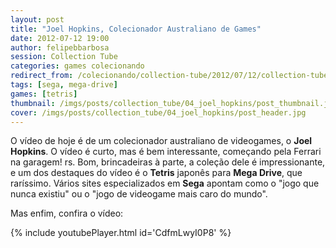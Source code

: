 ```yaml
---
layout: post
title: "Joel Hopkins, Colecionador Australiano de Games"
date: 2012-07-12 19:00
author: felipebbarbosa
session: Collection Tube 
categories: games colecionando
redirect_from: /colecionando/collection-tube/2012/07/12/collection-tube-joel-hopkins.html
tags: [sega, mega-drive]
games: [tetris]
thumbnail: /imgs/posts/collection_tube/04_joel_hopkins/post_thumbnail.jpg
cover: /imgs/posts/collection_tube/04_joel_hopkins/post_header.jpg
---
```


O vídeo de hoje é de um colecionador australiano de videogames, o **Joel Hopkins**. O vídeo é curto, mas é bem interessante, começando pela Ferrari na garagem! rs. Bom, brincadeiras à parte, a coleção dele é impressionante, e um dos destaques do vídeo é o **Tetris** japonês para **Mega Drive**, que raríssimo. Vários sites especializados em **Sega** apontam como o "jogo que nunca existiu" ou o "jogo de videogame mais caro do mundo".

<!--more-->

Mas enfim, confira o vídeo:

{% include youtubePlayer.html id='CdfmLwyI0P8' %}

